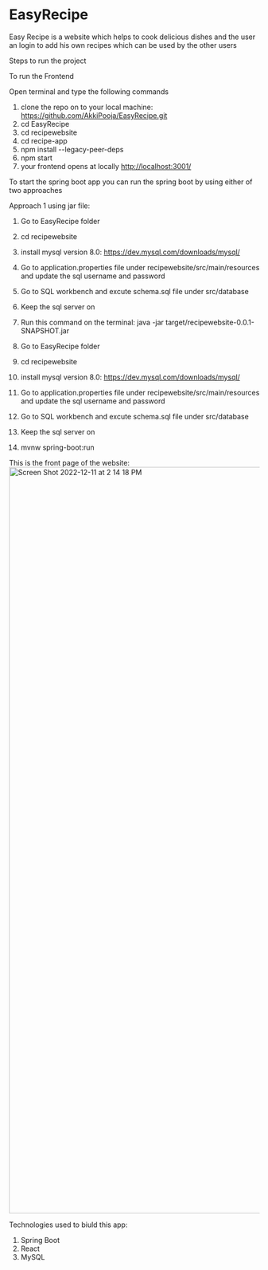 # EasyRecipe
Easy Recipe is a website which helps to cook delicious dishes and the user an login to add his own recipes which can be used by the other users


Steps to run the project

To run the Frontend

Open terminal and type the following commands
1. clone the repo on to your local machine: https://github.com/AkkiPooja/EasyRecipe.git
2. cd EasyRecipe
3. cd recipewebsite
4. cd recipe-app 
5. npm install --legacy-peer-deps
6. npm start
7.  your frontend opens at locally <http://localhost:3001/>

To start the spring boot app
you can run the spring boot by using either of two approaches

Approach 1 using jar file:

1. Go to EasyRecipe folder
2. cd recipewebsite
3. install mysql version 8.0: https://dev.mysql.com/downloads/mysql/
4. Go to application.properties file under recipewebsite/src/main/resources and update the sql username and password
5. Go to SQL workbench and excute schema.sql file under src/database
6. Keep the sql server on
7. Run this command on the terminal: java -jar target/recipewebsite-0.0.1-SNAPSHOT.jar



1. Go to EasyRecipe folder
2. cd recipewebsite
3. install mysql version 8.0: https://dev.mysql.com/downloads/mysql/
4. Go to application.properties file under recipewebsite/src/main/resources and update the sql username and password
5. Go to SQL workbench and excute schema.sql file under src/database
6. Keep the sql server on
7. mvnw spring-boot:run



This is the front page of the website:
<img width="1498" alt="Screen Shot 2022-12-11 at 2 14 18 PM" src="https://user-images.githubusercontent.com/113392025/206923969-bcbf0d14-8302-4643-8f06-f2c90ddc709a.png">


Technologies used to biuld this app:

1. Spring Boot 
2. React
3. MySQL 



